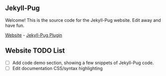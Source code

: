 Jekyll-Pug
---

Welcome! This is the source code for the Jekyll-Pug website. Edit away and have fun. 

[Website](http://jekyll-pug.dougie.io/) - [Jekyll-Pug Plugin](https://github.com/DougBeney/jekyll-pug)

## Website TODO List

- [ ] Add code demo section, showing a few snippets of Jekyll-Pug code.
- [ ] Edit documentation CSS/syntax highlighting
